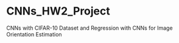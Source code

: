 # CNNs_HW2_Project
CNNs with CIFAR-10 Dataset and Regression with CNNs for Image Orientation Estimation
